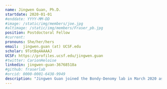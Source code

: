 ```yaml
---
name: Jingwen Guan, Ph.D.
startdate: 2020-01-01
#enddate: YYYY-MM-DD
#image: /static/img/members/joe.jpg
#altimage: /static/img/members/Fraser_pb.jpg
position: Postdoctoral Fellow
#current:
pronouns: She/her/hers
email: 	jingwen.guan (at) UCSF.edu
scholar: 9TotBq4AAAAJ
UCSF: https://profiles.ucsf.edu/jingwen.guan
#twitter: CarionHeloise
linkedin: jingwen-guan-36768518a
#github: fraserlab
#orcid: 0000-0001-6438-9949
description: "Jingwen Guan joined the Bondy-Denomy lab in March 2020 as a postdoctoral scholar. She completed her PhD in [Dr. Lanying Zeng's Lab](https://zenglab4.tamu.edu/) at Texas A&M University, focusing on exploring the mechanism of the lysis-lysogeny decision-making of phage lambda by microscopy. She is now interested in the genetic engineering of jumbo phages using CRISPR-Cas systems as the editing tool. In her spare time, she enjoys reading, calligraphy, cooking, and travel."
---
```

